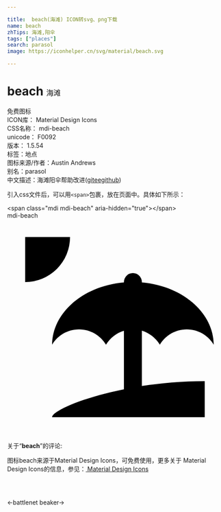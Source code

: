 ```yaml
---

title:  beach(海滩) ICON转svg、png下载
name: beach
zhTips: 海滩,阳伞
tags: ["places"]
search: parasol
image: https://iconhelper.cn/svg/material/beach.svg

---
```


# beach  <small style="font-size: 60%;font-weight: 100">海滩</small>


<div class="detail-page">
<p>
<span><span class="badge-success badge">免费图标</span> </span>
<br/>
<span>
ICON库：
<span class="badge-secondary badge">Material Design Icons</span> 
</span>
<br/>
<span>
CSS名称：
<span class="badge-secondary badge">mdi-beach</span> 
</span>
<br/>
<span>
unicode：
<span class="badge-secondary badge">F0092</span> 
<copy-btn content='F0092' btn-title=""></copy-btn>
<copy-btn :content='String.fromCodePoint(parseInt("F0092", 16))' btn-title="复制U"></copy-btn>
</span>
<br/>
<span>
版本：
<span class="badge-secondary badge">1.5.54</span> 
</span><br/><span>标签：<span class="badge-light badge"><router-link to="/tags/places.html">地点</router-link></span></span>
<br/>
<span>图标来源/作者：<span class="badge-light badge">Austin Andrews</span></span> 
<br/>
<span>别名：<span class="badge-light badge">parasol</span></span><br/><span class="zh-detail">中文描述：<span class="badge-primary badge">海滩</span><span class="badge-primary badge">阳伞</span><span class="help-link"><span>帮助改进</span>(<a href="https://gitee.com/liuwave/icon-helper/edit/master/json/material/beach.json" target="_blank" rel="noopener noreferrer">gitee</a><a href="https://github.com/liuwave/icon-helper/edit/master/json/material/beach.json" target="_blank" rel="noopener noreferrer">github</a></span>)</span><br/>
</p>
</div>
<div class="alert alert-dark">
  <i class="mdi mdi-beach mdi-48px"></i>
  <i class="mdi mdi-beach mdi-36px"></i>
  <i class="mdi mdi-beach mdi-24px"></i>
  <i class="mdi mdi-beach mdi-18px"></i>
</div>
<div>
  <p>引入css文件后，可以用<code>&lt;span&gt;</code>包裹，放在页面中。具体如下所示：    
  </p>
  <div class="alert alert-primary" style="font-size: 14px">
    &lt;span class="mdi mdi-beach" aria-hidden="true"&gt;&lt;/span&gt;
    <copy-btn content='<span class="mdi mdi-beach" aria-hidden="true"></span>'></copy-btn>
  </div>
  <div class="alert alert-secondary">
    <i class="mdi mdi-beach"
    style="font-size: 24px"
    aria-hidden="true"></i> mdi-beach
    <copy-btn content="mdi-beach" btn-title="复制图标名称"></copy-btn>
  </div>
</div>
<div id="svg" class="svg-wrap">
<svg xmlns="http://www.w3.org/2000/svg" viewBox="0 0 24 24"><path d="M15,18.54C17.13,18.21 19.5,18 22,18V22H5C5,21.35 8.2,19.86 13,18.9V12.4C12.16,12.65 11.45,13.21 11,13.95C10.39,12.93 9.27,12.25 8,12.25C6.73,12.25 5.61,12.93 5,13.95C5.03,10.37 8.5,7.43 13,7.04V7A1,1 0 0,1 14,6A1,1 0 0,1 15,7V7.04C19.5,7.43 22.96,10.37 23,13.95C22.39,12.93 21.27,12.25 20,12.25C18.73,12.25 17.61,12.93 17,13.95C16.55,13.21 15.84,12.65 15,12.39V18.54M7,2A5,5 0 0,1 2,7V2H7Z" /></svg>
</div>
<detail full-name='mdi-beach'></detail>
<div class="icon-detail__container">
<p>关于“<b>beach</b>”的评论:</p>
</div>
<Vssue title="关于“beach”的评论" />    
<div><p>图标beach来源于Material Design Icons，可免费使用，更多关于 Material Design Icons的信息，参见：<a target="_blank" href="https://iconhelper.cn/material.html"> Material Design Icons</a>
</p></div>

<div style="padding:2rem 0 " class="page-nav"><p class="inner"><span class="prev">←<router-link to="/icon/battlenet.html">battlenet</router-link></span> <span class="next"><router-link to="/icon/beaker.html">beaker</router-link>→</span></p></div>

